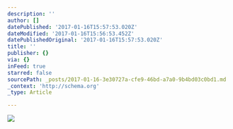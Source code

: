 ```yaml
---
description: ''
author: []
datePublished: '2017-01-16T15:57:53.020Z'
dateModified: '2017-01-16T15:56:53.452Z'
datePublishedOriginal: '2017-01-16T15:57:53.020Z'
title: ''
publisher: {}
via: {}
inFeed: true
starred: false
sourcePath: _posts/2017-01-16-3e30727a-cfe9-46bd-a7a0-9b4bd03c0bd1.md
_context: 'http://schema.org'
_type: Article

---
```

![](https://the-grid-user-content.s3-us-west-2.amazonaws.com/75037113-8635-4f55-9df8-bd4fc1ecbfd7.jpg)